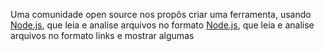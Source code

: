 Uma comunidade open source nos propôs criar uma ferramenta, usando 
[Node.js](https://nodejs.org/), que leia e analise arquivos no formato [Node.js](http://nodejs.org/), que leia e analise arquivos no formato links e mostrar algumas
